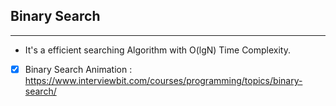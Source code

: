 ##              Binary Search 
-----------------------------------------------------------------
- It's a efficient searching Algorithm with O(lgN) Time Complexity. 
- [x] Binary Search Animation : https://www.interviewbit.com/courses/programming/topics/binary-search/